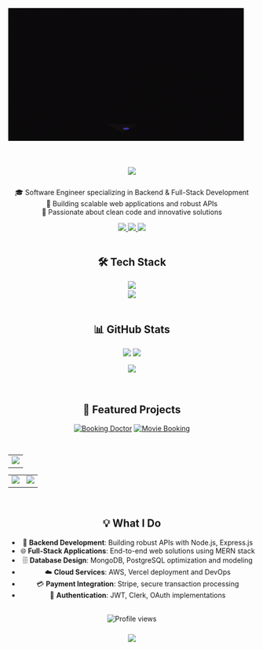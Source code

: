 <img src="./swe.gif"/>
<h1 align="center">
    <img src="https://readme-typing-svg.herokuapp.com/?font=Righteous&size=35&center=true&vCenter=true&width=500&height=70&duration=4000&lines=Hello!+👋;+I'm+Dat+Tran!;Software+Engineer;Backend+%26+Full-Stack+Developer;" />
</h1>

<div align="center">
 
🎓 Software Engineer specializing in Backend & Full-Stack Development<br/>
💼 Building scalable web applications and robust APIs<br/>
🚀 Passionate about clean code and innovative solutions

<div align="center"> 
  <a href="https://github.com/DatTran0509" target="_blank">
    <img src="https://img.shields.io/badge/GitHub-100000?style=for-the-badge&logo=github&logoColor=white" />
  </a>
  <a href="dat881070@gmail.com" target="_blank">
    <img src="https://img.shields.io/badge/Gmail-D14836?style=for-the-badge&logo=gmail&logoColor=white" />
  </a>
  <a href="https://www.linkedin.com/in/%C4%91%E1%BA%A1t-tr%E1%BA%A7n-4a0b02319/" target="_blank">
    <img src="https://img.shields.io/badge/LinkedIn-0077B5?style=for-the-badge&logo=linkedin&logoColor=white" />
  </a>
</div> 
</div>

<br/>

<h2 align="center">🛠️ Tech Stack</h2>

<div align="center">
  <img src="https://skillicons.dev/icons?i=js,ts,nodejs,express,react,nextjs,mongodb,postgres,docker,git" />
  <br/>
  <img src="https://skillicons.dev/icons?i=tailwind,vercel,aws,stripe,cloudinary,postman" />
</div>

<br/>

<h2 align="center">📊 GitHub Stats</h2>

<p align="center">
  <img src="https://github-readme-stats.vercel.app/api?username=DatTran0509&theme=dark&show_icons=true&hide_border=true&count_private=true" />
  <img src="https://github-readme-stats.vercel.app/api/top-langs/?username=DatTran0509&show_icons=true&hide_border=true&layout=compact&theme=dark" />
</p>

<p align="center">
  <img src="https://github-readme-streak-stats.herokuapp.com/?user=DatTran0509&theme=dark&hide_border=true" />
</p>

<br/>

<h2 align="center">🎯 Featured Projects</h2>

<div align="center">
  
[![Booking Doctor](https://github-readme-stats.vercel.app/api/pin/?username=DatTran0509&repo=Booking_Doctor&theme=dark)](https://github.com/DatTran0509/Booking_Doctor)
[![Movie Booking](https://github-readme-stats.vercel.app/api/pin/?username=DatTran0509&repo=Booking_Movie_Ticket&theme=dark)](https://github.com/DatTran0509/Booking_Movie_Ticket)

</div>

<br/>

<table align="center">
  <tbody>
    <tr>
      <td>
        <a href="https://github-profile-summary-cards.vercel.app/api/cards/profile-details?username=DatTran0509">
          <img width="715" src="https://github-profile-summary-cards.vercel.app/api/cards/profile-details?username=DatTran0509&theme=github_dark"/>
        </a>
      </td>
    </tr>
  </tbody>
</table>

<table align="center">
  <tbody>
    <tr>
      <td>
        <a href="https://github-profile-summary-cards.vercel.app/api/cards/stats?username=DatTran0509">
          <img src="https://github-profile-summary-cards.vercel.app/api/cards/stats?username=DatTran0509&theme=github_dark"/>
        </a>
      </td>
      <td>
        <a href="https://github-profile-summary-cards.vercel.app/api/cards/productive-time?username=DatTran0509">
          <img src="https://github-profile-summary-cards.vercel.app/api/cards/productive-time?username=DatTran0509&theme=github_dark"/>
        </a>
      </td>
    </tr>
  </tbody>
</table>

<br/>

<h2 align="center">💡 What I Do</h2>

<div align="center">
  
- 🔧 **Backend Development**: Building robust APIs with Node.js, Express.js
- 🌐 **Full-Stack Applications**: End-to-end web solutions using MERN stack
- 🗄️ **Database Design**: MongoDB, PostgreSQL optimization and modeling
- ☁️ **Cloud Services**: AWS, Vercel deployment and DevOps
- 💳 **Payment Integration**: Stripe, secure transaction processing
- 🔐 **Authentication**: JWT, Clerk, OAuth implementations

</div>

<br/>

<div align="center">
  <img src="https://komarev.com/ghpvc/?username=DatTran0509&label=Profile%20views&color=0e75b6&style=flat" alt="Profile views" />
</div>

<h3 align="center">
    <img src="https://readme-typing-svg.herokuapp.com/?font=Righteous&size=25&center=true&vCenter=true&width=500&height=70&duration=4000&lines=Thanks+for+visiting!+✌️;Let's+build+something+amazing!+🚀;" />
</h3>